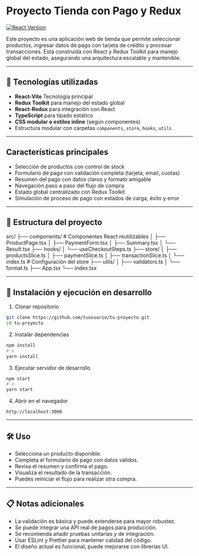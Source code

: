 
# Proyecto Tienda con Pago y Redux

[![React Version](https://img.shields.io/badge/react-18.x-blue)](https://reactjs.org/)

Este proyecto es una aplicación web de tienda que permite seleccionar productos, ingresar datos de pago con tarjeta de crédito y procesar transacciones. Está construida con React y Redux Toolkit para manejo global del estado, asegurando una arquitectura escalable y mantenible.

---

## 🚀 Tecnologías utilizadas

- **React-Vite** Tecnologia principal
- **Redux Toolkit** para manejo del estado global
- **React-Redux** para integración con React
- **TypeScript** para tipado estático
- **CSS modular o estilos inline** (según componentes)
- Estructura modular con carpetas `components`, `store`, `hooks`, `utils`

---

## Características principales

- Selección de productos con control de stock
- Formulario de pago con validación completa (tarjeta, email, cuotas)
- Resumen del pago con datos claros y formato amigable
- Navegación paso a paso del flujo de compra
- Estado global centralizado con Redux Toolkit
- Simulación de proceso de pago con estados de carga, éxito y error

---

## 📁 Estructura del proyecto

src/
 ├── components/          # Componentes React reutilizables
 │    ├── ProductPage.tsx
 │    ├── PaymentForm.tsx
 │    ├── Summary.tsx
 │    └── Result.tsx
 ├── hooks/
 │    └── useCheckoutSteps.ts
 ├── store/
 │    ├── productsSlice.ts
 │    ├── paymentSlice.ts
 │    ├── transactionSlice.ts
 │    └── index.ts        # Configuración del store
 ├── utils/
 │    ├── validators.ts
 │    └── format.ts
 ├── App.tsx
 └── index.tsx
 
---

## 🔧 Instalación y ejecución en desarrollo

1. Clonar repositorio

```bash
git clone https://github.com/tuusuario/tu-proyecto.git
cd tu-proyecto
```

2. Instalar dependencias

```bash
npm install
# o
yarn install
```

3. Ejecutar servidor de desarrollo

```bash
npm start
# o
yarn start
```

4. Abrir en el navegador

```
http://localhost:3000
```

---

## 🛠 Uso

- Selecciona un producto disponible.
- Completa el formulario de pago con datos válidos.
- Revisa el resumen y confirma el pago.
- Visualiza el resultado de la transacción.
- Puedes reiniciar el flujo para realizar otra compra.

---

## 📋 Notas adicionales

- La validación es básica y puede extenderse para mayor robustez.
- Se puede integrar una API real de pagos para producción.
- Se recomienda añadir pruebas unitarias y de integración.
- Usar ESLint y Prettier para mantener calidad del código.
- El diseño actual es funcional, puede mejorarse con librerías UI.
